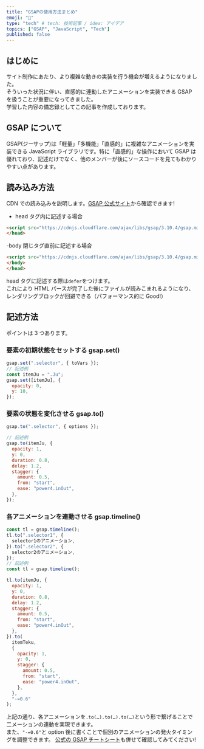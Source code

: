 ```yaml
---
title: "GSAPの使用方法まとめ"
emoji: "💬"
type: "tech" # tech: 技術記事 / idea: アイデア
topics: ["GSAP", "JavaScript", "Tech"]
published: false
---
```


## はじめに

サイト制作にあたり、より複雑な動きの実装を行う機会が増えるようになりました。<br>
そういった状況に伴い、直感的に連動したアニメーションを実装できる GSAP を扱うことが重要になってきました。<br>
学習した内容の備忘録としてこの記事を作成しております。

## GSAP について

GSAP(ジーサップ)は「軽量」「多機能」「直感的」に複雑なアニメーションを実装できる JavaScript ライブラリです。特に「直感的」な操作において GSAP は優れており、記述だけでなく、他のメンバーが後にソースコードを見てもわかりやすい点があります。

## 読み込み方法

CDN での読み込みを説明します。[GSAP 公式サイト](https://greensock.com/)から確認できます!

- head タグ内に記述する場合<br>

```html
<script src="https://cdnjs.cloudflare.com/ajax/libs/gsap/3.10.4/gsap.min.js" defer></script>
</head>
```

-body 閉じタグ直前に記述する場合

```html
<script src="https://cdnjs.cloudflare.com/ajax/libs/gsap/3.10.4/gsap.min.js"></script>
</body>
</head>
```

head タグに記述する際は`defer`をつけます。<br>
これにより HTML パースが完了した後にファイルが読みこまれるようになり、レンダリングブロックが回避できる（パフォーマンス的に Good!）

## 記述方法

ポイントは 3 つあります。

### 要素の初期状態をセットする gsap.set()

```javascript
gsap.set(".selector", { toVars });
// 記述例
const itemJu = ".Ju";
gsap.set([itemJu], {
  opacity: 0,
  y: 10,
});
```

### 要素の状態を変化させる gsap.to()

```javascript
gsap.to(".selector", { options });

// 記述例
gsap.to(itemJu, {
  opacity: 1,
  y: 0,
  duration: 0.8,
  delay: 1.2,
  stagger: {
    amount: 0.5,
    from: "start",
    ease: "power4.inOut",
  },
});
```

### 各アニメーションを連動させる gsap.timeline()

```javascript
const tl = gsap.timeline();
tl.to(".selector1", {
  selector1のアニメーション,
}).to(".selector2", {
  selector2のアニメーション,
});
// 記述例
const tl = gsap.timeline();

tl.to(itemJu, {
  opacity: 1,
  y: 0,
  duration: 0.8,
  delay: 1.2,
  stagger: {
    amount: 0.5,
    from: "start",
    ease: "power4.inOut",
  },
}).to(
  itemTeku,
  {
    opacity: 1,
    y: 0,
    stagger: {
      amount: 0.5,
      from: "start",
      ease: "power4.inOut",
    },
  },
  "-=0.6"
);
```

上記の通り、各アニメーションを`.to(…).to(…).to(…)`という形で繋げることで<br>
二メーションの連動を実現できます。<br>
また、`"-=0.6"`と option 後に書くことで個別のアニメーションの発火タイミングを調整できます。
[公式の GSAP チートシート](https://greensock.com/cheatsheet/)も併せて確認してみてください!

